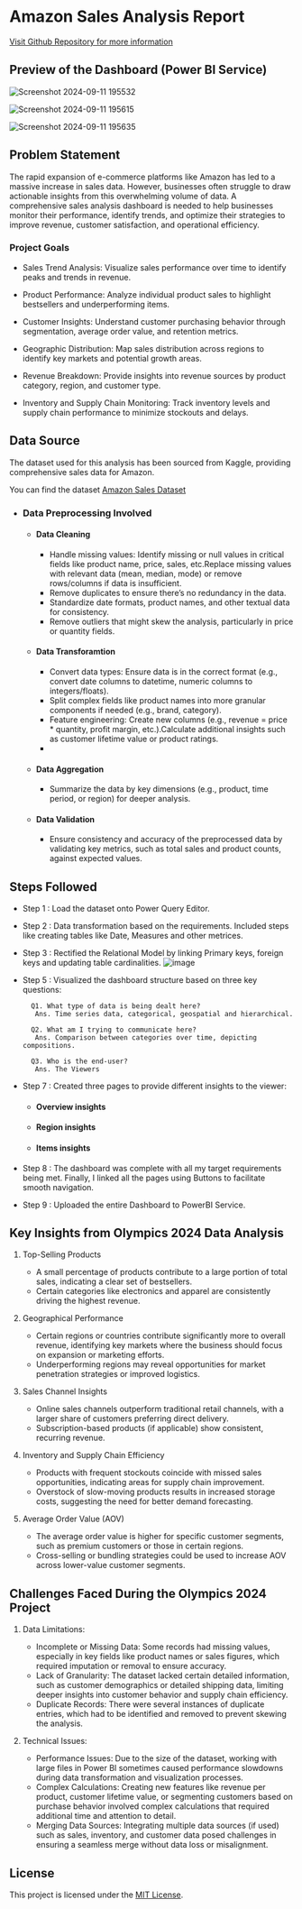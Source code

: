 # Amazon Sales Analysis Report

[Visit Github Repository for more information](https://github.com/jainPrabhanshu/AmazonSales)

## Preview of the Dashboard (Power BI Service)

![Screenshot 2024-09-11 195532](https://github.com/user-attachments/assets/fbd9686f-0e4e-4fd3-b2b9-cf0c5c6f2f64)

![Screenshot 2024-09-11 195615](https://github.com/user-attachments/assets/9aaee89e-5f40-4d5f-8dc0-b151fc6a11bf)

![Screenshot 2024-09-11 195635](https://github.com/user-attachments/assets/85da7f68-0fdf-4c7c-b1f7-4670dd23c70b)


## Problem Statement

The rapid expansion of e-commerce platforms like Amazon has led to a massive increase in sales data. However, businesses often struggle to draw actionable insights from this overwhelming volume of data. A comprehensive sales analysis dashboard is needed to help businesses monitor their performance, identify trends, and optimize their strategies to improve revenue, customer satisfaction, and operational efficiency.

### Project Goals

-  Sales Trend Analysis: Visualize sales performance over time to identify peaks and trends in revenue.
  
-  Product Performance: Analyze individual product sales to highlight bestsellers and underperforming items.
  
-  Customer Insights: Understand customer purchasing behavior through segmentation, average order value, and retention metrics.
  
-  Geographic Distribution: Map sales distribution across regions to identify key markets and potential growth areas.
  
-  Revenue Breakdown: Provide insights into revenue sources by product category, region, and customer type.
  
-  Inventory and Supply Chain Monitoring: Track inventory levels and supply chain performance to minimize stockouts and delays.


## Data Source
The dataset used for this analysis has been sourced from Kaggle, providing comprehensive sales data for Amazon. 

You can find the dataset [Amazon Sales Dataset](https://drive.google.com/file/d/1UbNyAOMpLGPYWbWs6hNh2Vi3sZCEax1K/view?usp=drive_link)

  - ### Data Preprocessing Involved

      - #### **Data Cleaning**

          - Handle missing values: Identify missing or null values in critical fields like product name, price, sales, etc.Replace missing values with relevant data (mean, median, mode) or remove rows/columns if data is insufficient.
          - Remove duplicates to ensure there’s no redundancy in the data.
          - Standardize date formats, product names, and other textual data for consistency.  
          - Remove outliers that might skew the analysis, particularly in price or quantity fields.
      - #### **Data Transforamtion**

          - Convert data types: Ensure data is in the correct format (e.g., convert date columns to datetime, numeric columns to integers/floats).
          - Split complex fields like product names into more granular components if needed (e.g., brand, category).
          - Feature engineering: Create new columns (e.g., revenue = price * quantity, profit margin, etc.).Calculate additional insights such as customer lifetime value or product ratings.
          - 
      - #### **Data Aggregation**
  
          - Summarize the data by key dimensions (e.g., product, time period, or region) for deeper analysis.
    
      - #### **Data Validation**

          - Ensure consistency and accuracy of the preprocessed data by validating key metrics, such as total sales and product counts, against expected values.

## Steps Followed 

- Step 1 : Load the dataset onto Power Query Editor.

- Step 2 : Data transformation based on the requirements. Included steps like creating tables like Date, Measures and other metrices.

- Step 3 : Rectified the Relational Model by linking Primary keys, foreign keys and updating table cardinalities.
    ![image](https://github.com/user-attachments/assets/b3b91f60-9be6-4a61-937d-e8ac0364e01e)

- Step 5 : Visualized the dashboard structure based on three key questions:
       
        Q1. What type of data is being dealt here?
         Ans. Time series data, categorical, geospatial and hierarchical.

        Q2. What am I trying to communicate here?
         Ans. Comparison between categories over time, depicting compositions.

        Q3. Who is the end-user?
         Ans. The Viewers           


- Step 7 : Created three pages to provide different insights to the viewer:
    
    - #### Overview insights
    - #### Region insights
    - #### Items insights

- Step 8 : The dashboard was complete with all my target requirements being met. Finally, I linked all the pages using Buttons to facilitate smooth navigation.

- Step 9 : Uploaded the entire Dashboard to PowerBI Service.

## Key Insights from Olympics 2024 Data Analysis

1. Top-Selling Products
    - A small percentage of products contribute to a large portion of total sales, indicating a clear set of bestsellers.
    - Certain categories like electronics and apparel are consistently driving the highest revenue.
      
2. Geographical Performance
    - Certain regions or countries contribute significantly more to overall revenue, identifying key markets where the business should focus on expansion or marketing efforts.
    - Underperforming regions may reveal opportunities for market penetration strategies or improved logistics.

3. Sales Channel Insights
    - Online sales channels outperform traditional retail channels, with a larger share of customers preferring direct delivery.
    - Subscription-based products (if applicable) show consistent, recurring revenue.
  
4. Inventory and Supply Chain Efficiency
    - Products with frequent stockouts coincide with missed sales opportunities, indicating areas for supply chain improvement.
    - Overstock of slow-moving products results in increased storage costs, suggesting the need for better demand forecasting.

5. Average Order Value (AOV)
    - The average order value is higher for specific customer segments, such as premium customers or those in certain regions.
    - Cross-selling or bundling strategies could be used to increase AOV across lower-value customer segments.

## Challenges Faced During the Olympics 2024 Project

1. Data Limitations:

    - Incomplete or Missing Data: Some records had missing values, especially in key fields like product names or sales figures, which required imputation or removal to ensure accuracy.
    - Lack of Granularity: The dataset lacked certain detailed information, such as customer demographics or detailed shipping data, limiting deeper insights into customer behavior and supply chain efficiency.
    - Duplicate Records: There were several instances of duplicate entries, which had to be identified and removed to prevent skewing the analysis.
      
2. Technical Issues:

    - Performance Issues: Due to the size of the dataset, working with large files in Power BI sometimes caused performance slowdowns during data transformation and visualization processes.
    - Complex Calculations: Creating new features like revenue per product, customer lifetime value, or segmenting customers based on purchase behavior involved complex calculations that required additional time and attention to detail.
    - Merging Data Sources: Integrating multiple data sources (if used) such as sales, inventory, and customer data posed challenges in ensuring a seamless merge without data loss or misalignment.

## License

This project is licensed under the [MIT License](LICENSE).

